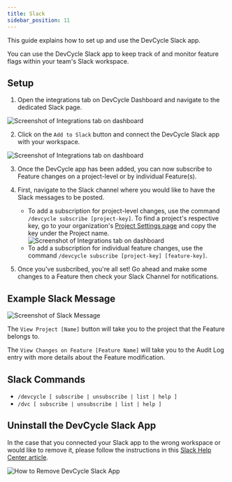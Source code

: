 ```yaml
---
title: Slack
sidebar_position: 11
---
```


This guide explains how to set up and use the DevCycle Slack app.

You can use the DevCycle Slack app to keep track of and monitor feature flags within your team's Slack workspace.

## Setup

1. Open the integrations tab on DevCycle Dashboard and navigate to the dedicated Slack page.

![Screenshot of Integrations tab on dashboard](/apr-2024-slack1.png)

2. Click on the `Add to Slack` button and connect the DevCycle Slack app with your workspace.

![Screenshot of Integrations tab on dashboard](/apr-2024-slack2.png)

3. Once the DevCycle app has been added, you can now subscribe to Feature changes on a project-level or by individual Feature(s).
4. First, navigate to the Slack channel where you would like to have the Slack messages to be posted.

   - To add a subscription for project-level changes, use the command `/devcycle subscribe [project-key]`. To find a project's respective key, go to your organization's [Project Settings page](https://app.devcycle.com/r/settings/projects) and copy the key under the Project name.
     ![Screenshot of Integrations tab on dashboard](/apr-2024-slack6.png)
   - To add a subscription for individual feature changes, use the command `/devcycle subscribe [project-key] [feature-key]`.

5. Once you've susbcribed, you're all set! Go ahead and make some changes to a Feature then check your Slack Channel for notifications.

## Example Slack Message

![Screenshot of Slack Message](/apr-2024-slack5.png)

The `View Project [Name]` button will take you to the project that the Feature belongs to.

The `View Changes on Feature [Feature Name]` will take you to the Audit Log entry with more details about the Feature modification.

## Slack Commands

- `/devcycle [ subscribe | unsubscribe | list | help ]`
- `/dvc [ subscribe | unsubscribe | list | help ]`

## Uninstall the DevCycle Slack App

In the case that you connected your Slack app to the wrong workspace or would like to remove it, please follow the instructions in this [Slack Help Center article](https://slack.com/help/articles/360003125231-Remove-apps-and-custom-integrations-from-your-workspace#remove-an-app).

![How to Remove DevCycle Slack App](/apr-2024-slack-uninstall.png)
